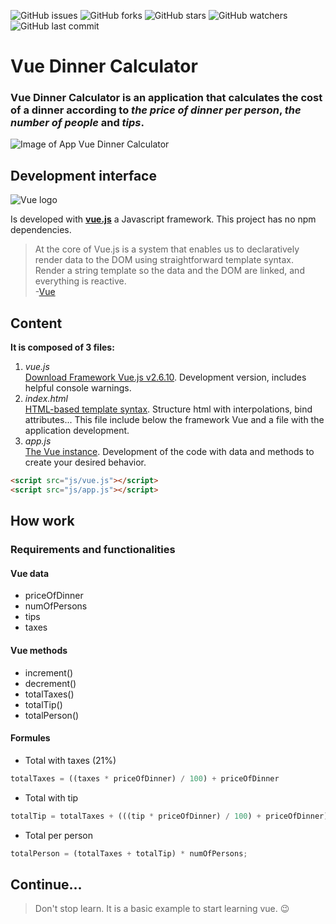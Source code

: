 ![GitHub issues](https://img.shields.io/github/issues/beatrizsmerino/vue-dinner-calculator)
![GitHub forks](https://img.shields.io/github/forks/beatrizsmerino/vue-dinner-calculator)
![GitHub stars](https://img.shields.io/github/stars/beatrizsmerino/vue-dinner-calculator)
![GitHub watchers](https://img.shields.io/github/watchers/beatrizsmerino/vue-dinner-calculator)
![GitHub last commit](https://img.shields.io/github/last-commit/beatrizsmerino/vue-dinner-calculator)

# Vue Dinner Calculator
### Vue Dinner Calculator is an application that calculates the cost of a dinner according to *the price of dinner per person*, *the number of people* and *tips*.

![Image of App Vue Dinner Calculator](README/images/vue-dinner-calculator.png)

## Development interface
![Vue logo](README/images/vue-js-2.jpg)

Is developed with **[vue.js](https://vuejs.org/)** a Javascript framework. This project has no npm dependencies.

> At the core of Vue.js is a system that enables us to declaratively render data to the DOM using straightforward template syntax. Render a string template so the data and the DOM are linked, and everything is reactive.  
-[Vue](https://vuejs.org/v2/guide/)

## Content
**It is composed of 3 files:**
1. *vue.js*  
[Download Framework Vue.js v2.6.10](https://github.com/vuejs/vue/archive/v2.6.10.zip). Development version, includes helpful console warnings.
2. *index.html*  
[HTML-based template syntax](https://vuejs.org/v2/guide/syntax.html). Structure html with interpolations, bind attributes... This file include below the framework Vue and a file with the application development.
3. *app.js*  
[The Vue instance](https://vuejs.org/v2/guide/instance.html). Development of the code with data and methods to create your desired behavior.

```html
<script src="js/vue.js"></script>
<script src="js/app.js"></script>  
```

## How work
### Requirements and functionalities

#### Vue data
- priceOfDinner
- numOfPersons
- tips
- taxes  
  
#### Vue methods
- increment()
- decrement()
- totalTaxes()
- totalTip()
- totalPerson()  
  
#### Formules
- Total with taxes (21%)
```javascript
totalTaxes = ((taxes * priceOfDinner) / 100) + priceOfDinner
```
- Total with tip
```javascript
totalTip = totalTaxes + (((tip * priceOfDinner) / 100) + priceOfDinner)
```
- Total per person
```javascript
totalPerson = (totalTaxes + totalTip) * numOfPersons;
```

## Continue...
> Don't stop learn. It is a basic example to start learning vue. :wink: